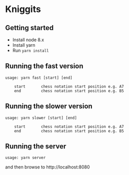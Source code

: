 # Kniggits

## Getting started

* Install node 8.x
* Install yarn
* Run `yarn install`

## Running the fast version

    usage: yarn fast [start] [end]

        start       chess notation start position e.g. A7
        end         chess notation start position e.g. B5

## Running the slower version

    usage: yarn slower [start] [end]

        start       chess notation start position e.g. A7
        end         chess notation start position e.g. B5

## Running the server

    usage: yarn server

and then browse to http://localhost:8080
